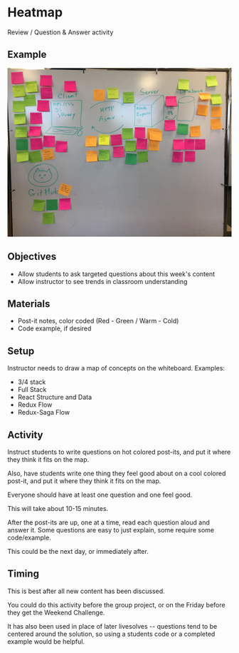# Heatmap

Review / Question & Answer activity

## Example
![heatmap](../images/heatmap.jpg)

## Objectives

- Allow students to ask targeted questions about this week's content
- Allow instructor to see trends in classroom understanding

## Materials
- Post-it notes, color coded (Red - Green / Warm - Cold)
- Code example, if desired

## Setup
Instructor needs to draw a map of concepts on the whiteboard.
Examples:
  - 3/4 stack
  - Full Stack
  - React Structure and Data
  - Redux Flow
  - Redux-Saga Flow
  

## Activity
Instruct students to write questions on hot colored post-its, and put it where they think it fits on the map. 

Also, have students write one thing they feel good about on a cool colored post-it, and put it where they think it fits on the map.

Everyone should have at least one question and one feel good.

This will take about 10-15 minutes.

After the post-its are up, one at a time, read each question aloud and answer it. 
Some questions are easy to just explain, some require some code/example.

This could be the next day, or immediately after. 

## Timing
This is best after all new content has been discussed. 

You could do this activity before the group project, or on the Friday before they get the Weekend Challenge.

It has also been used in place of later livesolves -- questions tend to be centered around the solution, so using a students code or a completed example would be helpful.
